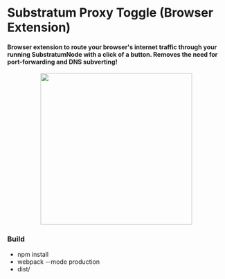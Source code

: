 # Substratum Proxy Toggle (Browser Extension)


#### Browser extension to route your browser's internet traffic through your running SubstratumNode with a click of a button. Removes the need for port-forwarding and DNS subverting!

<p align="center">
  <img src="https://i.imgur.com/DHkvkKu.png" height="350px" width="auto" align="center">
</p>

### Build
* npm install
* webpack --mode production
* dist/
